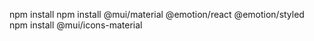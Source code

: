 npm install
npm install @mui/material @emotion/react @emotion/styled
npm install @mui/icons-material
